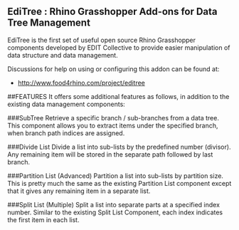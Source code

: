 ## EdiTree : Rhino Grasshopper Add-ons for Data Tree Management

EdiTree is the first set of useful open source Rhino Grasshopper components developed by EDIT Collective to provide easier manipulation of data structure and data management.

Discussions for help on using or configuring this addon can be found at:
* http://www.food4rhino.com/project/editree



##FEATURES
It offers some additional features as follows, in addition to the existing data management components:

###SubTree
Retrieve a specific branch / sub-branches from a data tree. This component allows you to extract items under the specified branch, when branch path indices are assigned.
 
###Divide List
Divide a list into sub-lists by the predefined number (divisor). Any remaining item will be stored in the separate path followed by last branch.
 
###Partition List (Advanced)
Partition a list into sub-lists by partition size. This is pretty much the same as the existing Partition List component except that it gives any remaining item in a separate list.
 
###Split List (Multiple)
Split a list into separate parts at a specified index number. Similar to the existing Split List Component, each index indicates the first item in each list.
